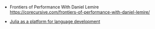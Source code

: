 * Frontiers of Performance With Daniel Lemire
  https://corecursive.com/frontiers-of-performance-with-daniel-lemire/  
  
* [Julia as a platform for language development](https://www.scattered-thoughts.net/writing/julia-as-a-platform-for-language-development/)